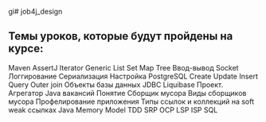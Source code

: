 ﻿gi# job4j_design

## Темы уроков, которые будут пройдены на курсе:
 Maven
 AssertJ
 Iterator
 Generic
 List
 Set 
 Map 
 Tree
 Ввод-вывод
 Socket
 Логгирование 
 Сериализация 
 Настройка PostgreSQL
 Create Update Insert
 Query
 Outer join
 Объекты базы данных
 JDBC
 Liquibase
 Проект. Агрегатор Java вакансий
 Понятие Сборщик мусора 
 Виды сборщиков мусора 
 Профелирование приложения 
 Типы ссылок и коллекций на soft weak ссылках 
 Java Memory Model 
 TDD
 SRP
 OCP
 LSP
 ISP
 SQL

 
